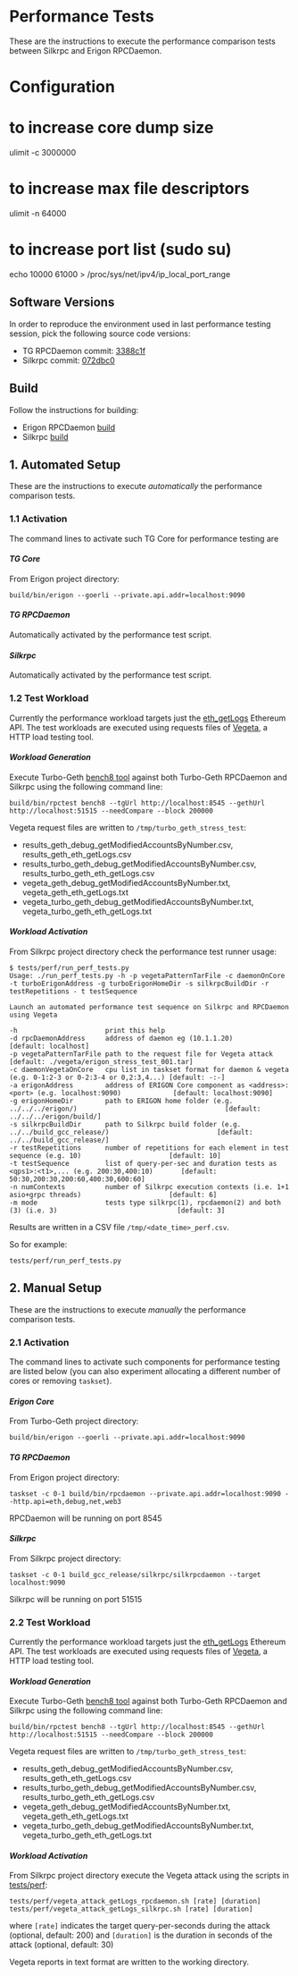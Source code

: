 # Performance Tests
These are the instructions to execute the performance comparison tests between Silkrpc and Erigon RPCDaemon.

# Configuration
# to increase core dump size 
ulimit -c 3000000
# to increase max file descriptors
ulimit -n 64000
# to increase port list (sudo su) 
echo 10000 61000 > /proc/sys/net/ipv4/ip_local_port_range

## Software Versions
In order to reproduce the environment used in last performance testing session, pick the following source code versions:

* TG RPCDaemon commit: [3388c1f](https://github.com/ledgerwatch/turbo-geth/commit/3388c1f1af6c65808830e5839a0c6d5d78f018fa)
* Silkrpc commit: [072dbc0](https://github.com/torquem-ch/silkrpc/commit/072dbc0314f383fbe236fc0c26e34187fe2191ca)

## Build
Follow the instructions for building:

* Erigon RPCDaemon [build](https://github.com/)
* Silkrpc [build](https://github.com/torquem-ch/silkrpc/tree/eth_get_logs#linux--macos)

## 1. Automated Setup
These are the instructions to execute *automatically* the performance comparison tests.

### 1.1 Activation
The command lines to activate such TG Core for performance testing are

#### _TG Core_
From Erigon project directory:
```
build/bin/erigon --goerli --private.api.addr=localhost:9090
```
#### _TG RPCDaemon_
Automatically activated by the performance test script.
#### _Silkrpc_
Automatically activated by the performance test script.

### 1.2 Test Workload

Currently the performance workload targets just the [eth_getLogs](https://eth.wiki/json-rpc/API#eth_getlogs) Ethereum API. The test workloads are executed using requests files of [Vegeta](https://github.com/tsenart/vegeta/), a HTTP load testing tool.

#### _Workload Generation_

Execute Turbo-Geth [bench8 tool](https://github.com/ledgerwatch/turbo-geth/blob/3388c1f1af6c65808830e5839a0c6d5d78f018fa/cmd/rpctest/rpctest/bench8.go) against both Turbo-Geth RPCDaemon and Silkrpc using the following command line:

```
build/bin/rpctest bench8 --tgUrl http://localhost:8545 --gethUrl http://localhost:51515 --needCompare --block 200000
```

Vegeta request files are written to `/tmp/turbo_geth_stress_test`:
* results_geth_debug_getModifiedAccountsByNumber.csv, results_geth_eth_getLogs.csv
* results_turbo_geth_debug_getModifiedAccountsByNumber.csv, results_turbo_geth_eth_getLogs.csv
* vegeta_geth_debug_getModifiedAccountsByNumber.txt, vegeta_geth_eth_getLogs.txt
* vegeta_turbo_geth_debug_getModifiedAccountsByNumber.txt, vegeta_turbo_geth_eth_getLogs.txt

#### _Workload Activation_

From Silkrpc project directory check the performance test runner usage:
```
$ tests/perf/run_perf_tests.py
Usage: ./run_perf_tests.py -h -p vegetaPatternTarFile -c daemonOnCore  -t turboErigonAddress -g turboErigonHomeDir -s silkrpcBuildDir -r testRepetitions - t testSequence

Launch an automated performance test sequence on Silkrpc and RPCDaemon using Vegeta

-h                      print this help
-d rpcDaemonAddress     address of daemon eg (10.1.1.20)                                                       [default: localhost]
-p vegetaPatternTarFile path to the request file for Vegeta attack                                             [default: ./vegeta/erigon_stress_test_001.tar]
-c daemonVegetaOnCore   cpu list in taskset format for daemon & vegeta (e.g. 0-1:2-3 or 0-2:3-4 or 0,2:3,4...) [default: -:-]
-a erigonAddress        address of ERIGON Core component as <address>:<port> (e.g. localhost:9090)             [default: localhost:9090]
-g erigonHomeDir        path to ERIGON home folder (e.g. ../../../erigon/)                                     [default: ../../../erigon/build/]
-s silkrpcBuildDir      path to Silkrpc build folder (e.g. ../../build_gcc_release/)                           [default: ../../build_gcc_release/]
-r testRepetitions      number of repetitions for each element in test sequence (e.g. 10)                      [default: 10]
-t testSequence         list of query-per-sec and duration tests as <qps1>:<t1>,... (e.g. 200:30,400:10)       [default: 50:30,200:30,200:60,400:30,600:60]
-n numContexts          number of Silkrpc execution contexts (i.e. 1+1 asio+grpc threads)                      [default: 6]
-m mode                 tests type silkrpc(1), rpcdaemon(2) and both (3) (i.e. 3)                              [default: 3]
```
Results are written in a CSV file `/tmp/<date_time>_perf.csv`.

So for example:
```
tests/perf/run_perf_tests.py 
```

## 2. Manual Setup

These are the instructions to execute *manually* the performance comparison tests.

### 2.1 Activation

The command lines to activate such components for performance testing are listed below (you can also experiment allocating a different number of cores or removing `taskset`).

#### _Erigon Core_
From Turbo-Geth project directory:
```
build/bin/erigon --goerli --private.api.addr=localhost:9090
```
#### _TG RPCDaemon_
From Erigon project directory:
```
taskset -c 0-1 build/bin/rpcdaemon --private.api.addr=localhost:9090 --http.api=eth,debug,net,web3
```
RPCDaemon will be running on port 8545
#### _Silkrpc_
From Silkrpc project directory:
```
taskset -c 0-1 build_gcc_release/silkrpc/silkrpcdaemon --target localhost:9090
```
Silkrpc will be running on port 51515

### 2.2 Test Workload

Currently the performance workload targets just the [eth_getLogs](https://eth.wiki/json-rpc/API#eth_getlogs) Ethereum API. The test workloads are executed using requests files of [Vegeta](https://github.com/tsenart/vegeta/), a HTTP load testing tool.

#### _Workload Generation_

Execute Turbo-Geth [bench8 tool](https://github.com/ledgerwatch/turbo-geth/blob/3388c1f1af6c65808830e5839a0c6d5d78f018fa/cmd/rpctest/rpctest/bench8.go) against both Turbo-Geth RPCDaemon and Silkrpc using the following command line:

```
build/bin/rpctest bench8 --tgUrl http://localhost:8545 --gethUrl http://localhost:51515 --needCompare --block 200000
```

Vegeta request files are written to `/tmp/turbo_geth_stress_test`:
* results_geth_debug_getModifiedAccountsByNumber.csv, results_geth_eth_getLogs.csv
* results_turbo_geth_debug_getModifiedAccountsByNumber.csv, results_turbo_geth_eth_getLogs.csv
* vegeta_geth_debug_getModifiedAccountsByNumber.txt, vegeta_geth_eth_getLogs.txt
* vegeta_turbo_geth_debug_getModifiedAccountsByNumber.txt, vegeta_turbo_geth_eth_getLogs.txt

#### _Workload Activation_

From Silkrpc project directory execute the Vegeta attack using the scripts in [tests/perf](https://github.com/torquem-ch/silkrpc/tree/072dbc0314f383fbe236fc0c26e34187fe2191ca/tests/perf):
```
tests/perf/vegeta_attack_getLogs_rpcdaemon.sh [rate] [duration]
tests/perf/vegeta_attack_getLogs_silkrpc.sh [rate] [duration]
```
where `[rate]` indicates the target query-per-seconds during the attack (optional, default: 200) and `[duration]` is the duration in seconds of the attack (optional, default: 30)

Vegeta reports in text format are written to the working directory.
